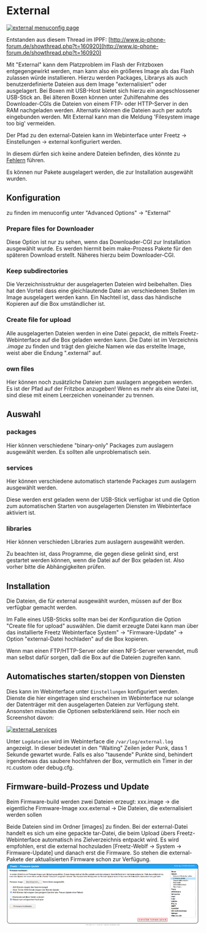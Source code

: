 # External

[![external menuconfig page](../../screenshots/118_md.jpg)](../../screenshots/118.jpg)

Entstanden aus diesem Thread im IPPF:
[http://www.ip-phone-forum.de/showthread.php?t=160920](http://www.ip-phone-forum.de/showthread.php?t=160920)

Mit "External" kann dem Platzproblem im Flash der Fritzboxen
entgegengewirkt werden, man kann also ein größeres Image als das Flash
zulassen würde installieren. Hierzu werden Packages, Librarys als auch
benutzerdefinierte Dateien aus dem Image "externalisiert" oder
ausgelagert. Bei Boxen mit USB-Host bietet sich hierzu ein
angeschlossener USB-Stick an. Bei älteren Boxen können unter
Zuhilfenahme des
Downloader-CGIs die Dateien
von einem FTP- oder HTTP-Server in den RAM nachgeladen werden.
Alternativ können die Dateien auch per
autofs eingebunden werden.
Mit External kann man die Meldung 'Filesystem image too big' vermeiden.

 Der Pfad
zu den external-Dateien kann im Webinterface unter Freetz →
Einstellungen → external konfiguriert werden.

In diesem dürfen sich keine andere Dateien befinden, dies könnte zu
[Fehlern](http://www.ip-phone-forum.de/showthread.php?p=1469406#post1469406)
führen.

 Es
können nur Pakete ausgelagert werden, die zur Installation ausgewählt
wurden.


## Konfiguration

zu finden im menuconfig unter "Advanced Options" → "External"

### Prepare files for Downloader

Diese Option ist nur zu sehen, wenn das Downloader-CGI zur Installation
ausgewählt wurde.
Es werden hiermit beim make-Prozess Pakete für den späteren
Download erstellt.
Näheres hierzu beim
Downloader-CGI.

### Keep subdirectories

Die Verzeichnisstruktur der ausgelagerten Dateien wird beibehalten. Dies
hat den Vorteil dass eine gleichlautende Datei an verschiedenen Stellen
im Image ausgelagert werden kann. Ein Nachteil ist, dass das händische
Kopieren auf die Box umständlicher ist.

### Create file for upload

Alle ausgelagerten Dateien werden in eine Datei gepackt, die mittels
Freetz-Webinterface auf die Box geladen werden kann. Die Datei ist im
Verzeichnis .*image* zu finden und trägt den gleiche Namen wie das
erstellte Image, weist aber die Endung ".external" auf.

### own files

Hier können noch zusätzliche Dateien zum auslagern angegeben werden. Es
ist der Pfad auf der Fritzbox anzugeben! Wenn es mehr als eine Datei
ist, sind diese mit einem Leerzeichen voneinander zu trennen.

## Auswahl

### packages

Hier können verschiedene "binary-only" Packages zum auslagern
ausgewählt werden. Es sollten alle unproblematisch sein.

### services

Hier können verschiedene automatisch startende Packages zum auslagern
ausgewählt werden.

 Diese
werden erst geladen wenn der USB-Stick verfügbar ist und die Option zum
automatischen Starten von ausgelagerten Diensten im Webinterface
aktiviert ist.

### libraries

Hier können verschieden Libraries zum auslagern ausgewählt werden.

 Zu
beachten ist, dass Programme, die gegen diese gelinkt sind, erst
gestartet werden können, wenn die Datei auf der Box geladen ist. Also
vorher bitte die Abhängigkeiten prüfen.

## Installation

Die Dateien, die für external ausgewählt wurden, müssen auf der Box
verfügbar gemacht werden.

Im Falle eines USB-Sticks sollte man bei der Konfiguration die Option
"Create file for upload" auswählen. Die damit erzeugte Datei kann man
über das installierte Freetz Webinterface System" → "Firmware-Update"
→ Option "external-Datei hochladen" auf die Box kopieren.

Wenn man einen FTP/HTTP-Server oder einen NFS-Server verwendet, muß man
selbst dafür sorgen, daß die Box auf die Dateien zugreifen kann.

## Automatisches starten/stoppen von Diensten

Dies kann im Webinterface unter `Einstellungen` konfiguriert werden.
Dienste die hier eingetragen sind erscheinen im Webinterface nur solange
der Datenträger mit den ausgelagerten Dateien zur Verfügung steht.
Ansonsten müssten die Optionen selbsterklärend sein. Hier noch ein
Screenshot davon:

[![external_services](../../screenshots/175_md.jpg)](../../screenshots/175.jpg)

Unter `Logdateien` wird im Webinterface die `/var/log/external.log`
angezeigt.
In dieser bedeutet in den "Waiting" Zeilen jeder Punk, dass 1 Sekunde
gewartet wurde. Falls es also "tausende" Punkte sind, behindert
irgendetwas das saubere hochfahren der Box, vermutlich ein Timer in der
rc.custom oder debug.cfg.

## Firmware-build-Prozess und Update

Beim Firmware-build werden zwei Dateien erzeugt: xxx.image → die
eigentliche Firmware-Image xxx.external → Die Dateien, die
externalisiert werden sollen

Beide Dateien sind im Ordner \[images\] zu finden. Bei der
external-Datei handelt es sich um eine gepackte tar-Datei, die beim
Upload übers Freetz-Webinterface automatisch ins Zielverzeichnis
entpackt wird. Es wird empfohlen, erst die external hochzuladen
\[Freetz-WebIf → System → Firmware-Update\] und danach erst die
Firmware. So stehen die external-Pakete der aktualisierten Firmware
schon zur Verfügung.
[![external_services](../../screenshots/176_md.png)](../../screenshots/176.png)


